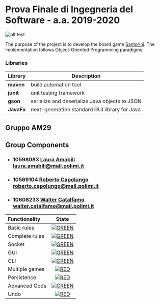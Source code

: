 # Prova Finale di Ingegneria del Software - a.a. 2019-2020
![alt text](https://cf.geekdo-images.com/imagepage/img/JSAOmYj34LmDeOTNTu6aHDMpcHg=/fit-in/900x600/filters:no_upscale()/pic3283110.png)

The purpose of the project is to develop the board game [Santorini](https://roxley.com/products/santorini/). The implementation follows Object-Oriented Programming paradigms.

### Libraries
|Librery|Description|
|---------------|-----------|
|__maven__|build automation tool|
|__junit__|unit testing framework|
|__gson__|serialize and deserialize Java objects to JSON|
|__JavaFx__|next-generation standard GUI library for Java|

## Gruppo AM29


## Group Components
- ### 10598083 [__Laura Amabili__](https://github.com/LauraAmabili)<br>laura.amabili@mail.polimi.it
- ### 10569104 [__Roberto Capolungo__](https://github.com/RCapolungo)<br>roberto.capolungo@mail.polimi.it
- ### 10608233 [__Walter Catalfamo__](https://github.com/walter-catalfamo)<br>walter.catalfamo@mail.polimi.it


| Functionality | State |
|:-----------------------|:------------------------------------:|
| Basic rules | [![GREEN](https://placehold.it/15/44bb44/44bb44)](#) |
| Complete rules |[![GREEN](https://placehold.it/15/44bb44/44bb44)](#) |
| Socket |[![GREEN](https://placehold.it/15/44bb44/44bb44)](#)|
| GUI |[![GREEN](https://placehold.it/15/44bb44/44bb44)](#)|
| CLI | [![GREEN](https://placehold.it/15/44bb44/44bb44)](#) |
| Multiple games | [![RED](https://placehold.it/15/f03c15/f03c15)](#) |
| Persistence | [![RED](https://placehold.it/15/f03c15/f03c15)](#) |
| Advanced Gods |[![GREEN](https://placehold.it/15/44bb44/44bb44)](#)|
| Undo | [![RED](https://placehold.it/15/f03c15/f03c15)](#) |

